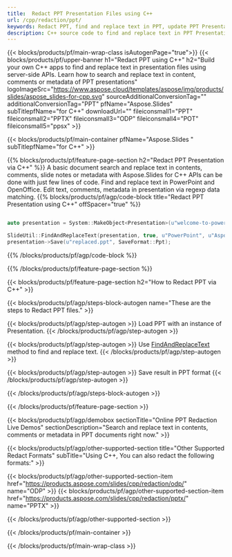 ```yaml
---
title:  Redact PPT Presentation Files using C++
url: /cpp/redaction/ppt/
keywords: Redact PPT, find and replace text in PPT, update PPT Presentation
description: C++ source code to find and replace text in PPT Presentation.
---
```


{{< blocks/products/pf/main-wrap-class isAutogenPage="true">}}
{{< blocks/products/pf/upper-banner h1="Redact PPT using C++" h2="Build your own C++ apps to find and replace text in presentation files using server-side APIs. Learn how to search and replace text in content, comments or metadata of PPT presentations" logoImageSrc="https://www.aspose.cloud/templates/aspose/img/products/slides/aspose_slides-for-cpp.svg" sourceAdditionalConversionTag="" additionalConversionTag="PPT" pfName="Aspose.Slides" subTitlepfName="for C++" downloadUrl="" fileiconsmall1="PPT" fileiconsmall2="PPTX" fileiconsmall3="ODP" fileiconsmall4="POT" fileiconsmall5="ppsx" >}}

{{< blocks/products/pf/main-container pfName="Aspose.Slides " subTitlepfName="for C++" >}}

{{% blocks/products/pf/feature-page-section  h2="Redact PPT Presentation via C++" %}}
A basic document search and replace text in contents, comments, slide notes or metadata with Aspose.Slides for C++ APIs can be done with just few lines of code. Find and replace text in PowerPoint and OpenOffice. Edit text, comments, metadata in presentation via regexp data matching.
{{% blocks/products/pf/agp/code-block title="Redact PPT Presentation using C++" offSpacer="true" %}}

```cpp

auto presentation = System::MakeObject<Presentation>(u"welcome-to-powerpoint.ppt");

SlideUtil::FindAndReplaceText(presentation, true, u"PowerPoint", u"Aspose.Slides", nullptr);
presentation->Save(u"replaced.ppt", SaveFormat::Ppt);	
```

{{% /blocks/products/pf/agp/code-block %}}

{{% /blocks/products/pf/feature-page-section %}}

{{< blocks/products/pf/feature-page-section  h2="How to Redact PPT via C++" >}}

{{< blocks/products/pf/agp/steps-block-autogen name="These are the steps to Redact PPT files." >}}

{{< blocks/products/pf/agp/step-autogen >}}
Load PPT with an instance of Presentation.
{{< /blocks/products/pf/agp/step-autogen >}}

{{< blocks/products/pf/agp/step-autogen >}}
Use [FindAndReplaceText](https://reference.aspose.com/slides/cpp/aspose.slides.util/slideutil/findandreplacetext/) method to find and replace text.
{{< /blocks/products/pf/agp/step-autogen >}}

{{< blocks/products/pf/agp/step-autogen >}}
Save result in PPT format
{{< /blocks/products/pf/agp/step-autogen >}}

{{< /blocks/products/pf/agp/steps-block-autogen >}}

{{< /blocks/products/pf/feature-page-section >}}

{{< blocks/products/pf/agp/demobox sectionTitle="Online PPT Redaction Live Demos" sectionDescription="Search and replace text in contents, comments or metadata in PPT documents right now." >}}

{{< blocks/products/pf/agp/other-supported-section title="Other Supported Redact Formats" subTitle="Using C++, You can also redact the following formats:" >}}

{{< blocks/products/pf/agp/other-supported-section-item href="https://products.aspose.com/slides/cpp/redaction/odp/" name="ODP" >}}
{{< blocks/products/pf/agp/other-supported-section-item href="https://products.aspose.com/slides/cpp/redaction/pptx/" name="PPTX" >}}


{{< /blocks/products/pf/agp/other-supported-section >}}

{{< /blocks/products/pf/main-container >}}
    
{{< /blocks/products/pf/main-wrap-class >}}